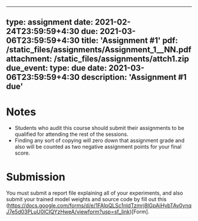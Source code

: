 
---
type: assignment
date: 2021-02-24T23:59:59+4:30
due: 2021-03-06T23:59:59+4:30
title: 'Assignment #1'
pdf: /static_files/assignments/Assignment_1__NN.pdf
attachment: /static_files/assignments/attch1.zip
due_event: 
    type: due
    date: 2021-03-06T23:59:59+4:30
    description: 'Assignment #1 due'    
---


# Notes
- Students who audit this course should submit their assignments to be qualified for attending the rest of the sessions.
- Finding any sort of copying will zero down that assignment grade and also will be counted as two negative assignment points for your final score.
# Submission
You must submit a report file explaining all of your experiments, and also submit your trained model weights and source code by fill out this (https://docs.google.com/forms/d/e/1FAIpQLSc1nldTzmrj8lGpAiHybTAv0ynqJ7e5d03PLuU0lCIQYzHweA/viewform?usp=sf_link)[Form].
